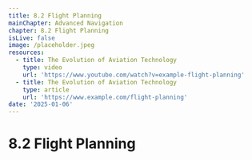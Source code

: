 ```yaml
---
title: 8.2 Flight Planning
mainChapter: Advanced Navigation
chapter: 8.2 Flight Planning
isLive: false
image: /placeholder.jpeg
resources:
  - title: The Evolution of Aviation Technology
    type: video
    url: 'https://www.youtube.com/watch?v=example-flight-planning'
  - title: The Evolution of Aviation Technology
    type: article
    url: 'https://www.example.com/flight-planning'
date: '2025-01-06'
---
```


# 8.2 Flight Planning
